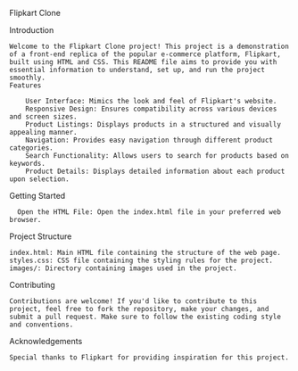 Flipkart Clone

  Introduction 
  
    Welcome to the Flipkart Clone project! This project is a demonstration of a front-end replica of the popular e-commerce platform, Flipkart, built using HTML and CSS. This README file aims to provide you with essential information to understand, set up, and run the project smoothly.
    Features
    
        User Interface: Mimics the look and feel of Flipkart's website.
        Responsive Design: Ensures compatibility across various devices and screen sizes.
        Product Listings: Displays products in a structured and visually appealing manner.
        Navigation: Provides easy navigation through different product categories.
        Search Functionality: Allows users to search for products based on keywords.
        Product Details: Displays detailed information about each product upon selection.

 Getting Started
 
      Open the HTML File: Open the index.html file in your preferred web browser.

 Project Structure

    index.html: Main HTML file containing the structure of the web page.
    styles.css: CSS file containing the styling rules for the project.
    images/: Directory containing images used in the project.

 Contributing

    Contributions are welcome! If you'd like to contribute to this project, feel free to fork the repository, make your changes, and submit a pull request. Make sure to follow the existing coding style and conventions.

 Acknowledgements

    Special thanks to Flipkart for providing inspiration for this project.
